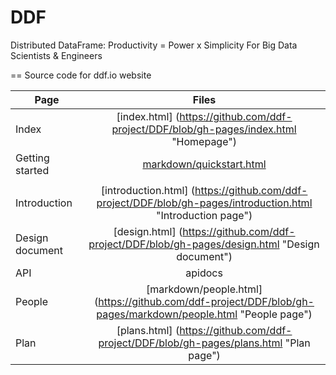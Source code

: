 DDF
===

Distributed DataFrame: Productivity = Power x Simplicity For Big Data Scientists &amp; Engineers

==
Source code for ddf.io website

| Page        | Files             |
| ------------- |:-------------:| 
| Index      | [index.html] (https://github.com/ddf-project/DDF/blob/gh-pages/index.html "Homepage") |
| Getting started      | [markdown/quickstart.html](https://github.com/ddf-project/DDF/blob/gh-pages/markdown/tutorial.html "Getting started page")
      |
| Introduction | [introduction.html] (https://github.com/ddf-project/DDF/blob/gh-pages/introduction.html "Introduction page")      |
| Design document | [design.html] (https://github.com/ddf-project/DDF/blob/gh-pages/design.html "Design document")     |
| API | apidocs      |
| People | [markdown/people.html] (https://github.com/ddf-project/DDF/blob/gh-pages/markdown/people.html "People page")      | 
| Plan | [plans.html] (https://github.com/ddf-project/DDF/blob/gh-pages/plans.html "Plan page")      | 
